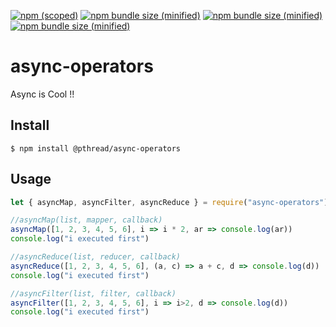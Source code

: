 [![npm (scoped)](https://img.shields.io/github/issues/shaminGit/async-operators.svg)](https://www.npmjs.com/package/@pthread/async-operators)
[![npm bundle size (minified)](https://img.shields.io/github/license/shaminGit/async-operators)](https://www.npmjs.com/package/@pthread/async-operators)
[![npm bundle size (minified)](https://img.shields.io/github/forks/shaminGit/async-operators)](https://www.npmjs.com/package/@pthread/async-operators)
[![npm bundle size (minified)](	https://img.shields.io/github/stars/shaminGit/async-operators)](https://www.npmjs.com/package/@pthread/async-operators)	

# async-operators

Async is Cool !!

## Install

```
$ npm install @pthread/async-operators
```

## Usage

```js
let { asyncMap, asyncFilter, asyncReduce } = require("async-operators")

//asyncMap(list, mapper, callback)
asyncMap([1, 2, 3, 4, 5, 6], i => i * 2, ar => console.log(ar))
console.log("i executed first")

//asyncReduce(list, reducer, callback)
asyncReduce([1, 2, 3, 4, 5, 6], (a, c) => a + c, d => console.log(d))
console.log("i executed first")

//asyncFilter(list, filter, callback)
asyncFilter([1, 2, 3, 4, 5, 6], i => i>2, d => console.log(d))
console.log("i executed first")

```


